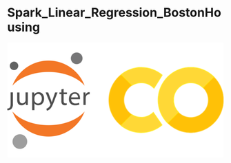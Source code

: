# Spark_Linear_Regression_BostonHousing


<img src='https://github.com/SHINNAMASHIRO21/Spark_Linear_Regression_BostonHousing/blob/master/jupyter_colab_small_axbdcm.png'>
